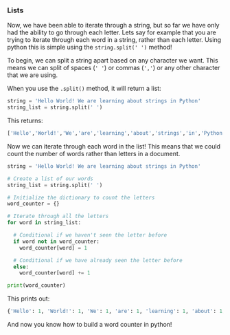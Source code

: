 ### Lists

Now, we have been able to iterate through a string, but so far we have only had the ability to go through each letter.  Lets say for example that you are trying to iterate through each word in a string, rather than each letter.  Using python this is simple using the `string.split(' ')` method!

To begin, we can split a string apart based on any character we want.  This means we can split of spaces (`' '`) or commas (`','`) or any other character that we are using.

When you use the `.split()` method, it will return a list:

```Python
string = 'Hello World! We are learning about strings in Python'
string_list = string.split(' ')
```

This returns:
```python
['Hello','World!','We','are','learning','about','strings','in','Python']
```

Now we can iterate through each word in the list!  This means that we could count the number of words rather than letters in a document.


```python
string = 'Hello World! We are learning about strings in Python'

# Create a list of our words
string_list = string.split(' ')

# Initialize the dictionary to count the letters
word_counter = {}

# Iterate through all the letters
for word in string_list:

  # Conditional if we haven't seen the letter before
  if word not in word_counter:
    word_counter[word] = 1

  # Conditional if we have already seen the letter before
  else:
    word_counter[word] += 1

print(word_counter)
```

This prints out:
```python
{'Hello': 1, 'World!': 1, 'We': 1, 'are': 1, 'learning': 1, 'about': 1, 'strings': 1, 'in': 1, 'Python': 1}
```

And now you know how to build a word counter in python!
